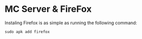 # MC Server & FireFox
Instaling Firefox is as simple as running the following command:

```sudo apk add firefox```